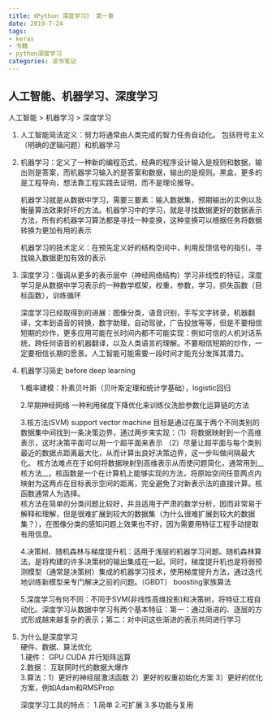 ```yaml
---
title: 《Python 深度学习》 第一章
date: 2019-7-24
tags:
- keras
- 书籍
- python深度学习 
categories: 读书笔记
---
```


## 人工智能、机器学习、深度学习

人工智能 > 机器学习 > 深度学习

1. 人工智能简洁定义：努力将通常由人类完成的智力任务自动化。 包括符号主义（明确的逻辑问题）和机器学习     


2. 机器学习：定义了一种新的编程范式，经典的程序设计输入是规则和数据，输出则是答案，而机器学习输入的是答案和数据，输出的是规则。黑盒，更多的是工程导向，想法靠工程实践去证明，而不是理论推导。   

    机器学习就是从数据中学习，需要三要素：输入数据集，预期输出的实例以及衡量算法效果好坏的方法。机器学习中的学习，就是寻找数据更好的数据表示方法，所有的机器学习算法都是寻找一种变换，这种变换可以根据任务将数据转换为更加有用的表示
    
    机器学习的技术定义：在预先定义好的结构空间中，利用反馈信号的指引，寻找输入数据更加有效的表示

3.  深度学习：强调从更多的表示层中（神经网络结构）学习非线性的特征，深度学习是从数据中学习表示的一种数学框架，权重，参数，学习，损失函数（目标函数），训练循环

    深度学习已经取得到的进展：图像分类，语音识别，手写文字转录，机器翻译，文本到语音的转换，数字助理，自动驾驶，广告投放等等，但是不要相信短期的炒作，更多应用可能在长时间内都不可能实现：例如可信的人机对话系统，跨任何语音的机器翻译，以及人类语言的理解。不要相信短期的炒作，一定要相信长期的愿景。人工智能可能需要一段时间才能充分发挥其潜力。
    
    
4. 机器学习简史 before deep learning

    1.概率建模：朴素贝叶斯（贝叶斯定理和统计学基础），logistic回归
    
    2.早期神经网络 一种利用梯度下降优化来训练仪洗脸参数化运算链的方法
    
    3.核方法(SVM) support vector machine 目标是通过在属于两个不同类别的数据集中间找到一条决策边界，通过两步来实现：（1）将数据映射到一个高维表示，这时决策平面可以用一个超平面来表示 （2）尽量让超平面与每个类别最近的数据点距离最大化，从而计算出良好决策边界，这一步叫做间隔最大化。 核方法难点在于如何将数据映射到高维表示从而使问题简化，通常用到__核方法__，核函数是一个在计算机上能够实现的方法，将原始空间任意两点内映射为这两点在目标表示空间的距离，完全避免了对新表示法的直接计算。核函数通常人为选择。  
    核方法在简单的分类问题比较好，并且适用于严肃的数学分析，因而非常易于解释和理解，但是很难扩展到较大的数据集（为什么很难扩展到较大的数据集？），在图像分类的感知问题上效果也不好，因为需要用特征工程手动提取有用信息。  
    
    4.决策树、随机森林与梯度提升机：适用于浅层的机器学习问题。随机森林算法，是将构建的许多决策树的输出集成在一起。同时，梯度提升机也是将弱预测模型（通常是决策树）集成的机器学习技术，使用梯度提升方法，通过迭代地训练新模型来专门解决之前的问题。（GBDT） boosting家族算法  
    
    5.深度学习有何不同：不同于SVM(非线性高维投影)和决策树，将特征工程自动化。深度学习从数据中学习有两个基本特征：第一：通过渐进的、逐层的方式形成越来越复杂的表示；第二：对中间这些渐进的表示共同进行学习  
    
5. 为什么是深度学习  
   硬件、数据、算法优化  
   1.硬件： GPU CUDA 并行矩阵运算  
   2.数据： 互联网时代的数据大爆炸  
   3.算法：1）更好的神经层激活函数 2）更好的权重初始化方案 3）更好的优化方案，例如Adam和RMSProp
   
   深度学习工具的特点：
   1.简单
   2.可扩展
   3.多功能与复用
